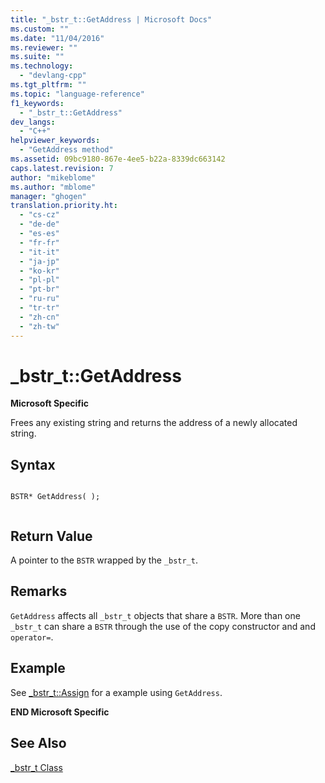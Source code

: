 ```yaml
---
title: "_bstr_t::GetAddress | Microsoft Docs"
ms.custom: ""
ms.date: "11/04/2016"
ms.reviewer: ""
ms.suite: ""
ms.technology: 
  - "devlang-cpp"
ms.tgt_pltfrm: ""
ms.topic: "language-reference"
f1_keywords: 
  - "_bstr_t::GetAddress"
dev_langs: 
  - "C++"
helpviewer_keywords: 
  - "GetAddress method"
ms.assetid: 09bc9180-867e-4ee5-b22a-8339dc663142
caps.latest.revision: 7
author: "mikeblome"
ms.author: "mblome"
manager: "ghogen"
translation.priority.ht: 
  - "cs-cz"
  - "de-de"
  - "es-es"
  - "fr-fr"
  - "it-it"
  - "ja-jp"
  - "ko-kr"
  - "pl-pl"
  - "pt-br"
  - "ru-ru"
  - "tr-tr"
  - "zh-cn"
  - "zh-tw"
---
```

# _bstr_t::GetAddress
**Microsoft Specific**  
  
 Frees any existing string and returns the address of a newly allocated string.  
  
## Syntax  
  
```  
  
BSTR* GetAddress( );  
  
```  
  
## Return Value  
 A pointer to the `BSTR` wrapped by the `_bstr_t`.  
  
## Remarks  
 `GetAddress` affects all `_bstr_t` objects that share a `BSTR`. More than one `_bstr_t` can share a `BSTR` through the use of the copy constructor and and `operator=`.  
  
## Example  
 See [_bstr_t::Assign](../cpp/bstr-t-assign.md) for a example using `GetAddress`.  
  
 **END Microsoft Specific**  
  
## See Also  
 [_bstr_t Class](../cpp/bstr-t-class.md)